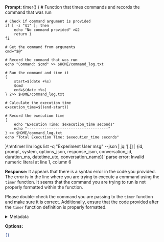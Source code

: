 **Prompt:**
timer() {
    # Function that times commands and records the command that was run

    # Check if command argument is provided
    if [ -z "$1" ]; then
        echo "No command provided" >&2
        return 1
    fi

    # Get the command from arguments
    cmd="$@"

    # Record the command that was run
    echo "Command: $cmd" >> $HOME/command_log.txt

    # Run the command and time it
    {
        start=$(date +%s)
        $cmd
        end=$(date +%s)
    } 2>> $HOME/command_log.txt

    # Calculate the execution time
    execution_time=$((end-start))

    # Record the execution time
    {
        echo "Execution Time: $execution_time seconds"
        echo "-------------------------------------"
    } >> $HOME/command_log.txt
    echo "Total Execution Time: $execution_time seconds"
}\n\ntimer llm logs list -q "Experiment User msg" --json | jq '[.[] | {id, prompt, system, options_json, response_json, conversation_id, duration_ms, datetime_utc, conversation_name}]'
parse error: Invalid numeric literal at line 1, column 6

**Response:**
It appears that there is a syntax error in the code you provided. The error is in the line where you are trying to execute a command using the `timer` function. It seems that the command you are trying to run is not properly formatted within the function.

Please double-check the command you are passing to the `timer` function and make sure it is correct. Additionally, ensure that the code provided after the `timer` function definition is properly formatted.

<details><summary>Metadata</summary>

- Duration: 4011 ms
- Datetime: 2023-09-08T14:31:31.765592
- Model: gpt-3.5-turbo-0613

</details>

**Options:**
```json
{}
```

